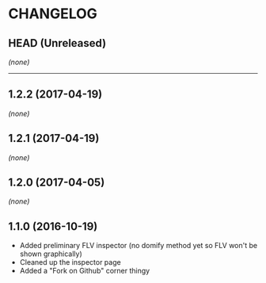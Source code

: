 CHANGELOG
=========

## HEAD (Unreleased)
_(none)_

--------------------

## 1.2.2 (2017-04-19)
_(none)_

## 1.2.1 (2017-04-19)
_(none)_

## 1.2.0 (2017-04-05)
_(none)_

## 1.1.0 (2016-10-19)
* Added preliminary FLV inspector (no domify method yet so FLV won't be shown graphically)
* Cleaned up the inspector page
* Added a "Fork on Github" corner thingy
